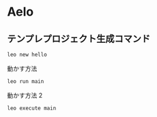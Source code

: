 # Aelo

## テンプレプロジェクト生成コマンド

```bash
leo new hello
```

動かす方法

```bash
leo run main
```

動かす方法 2

```bash
leo execute main
```
